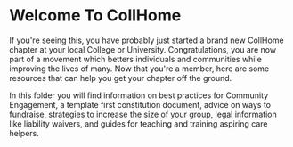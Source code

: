 # Welcome To CollHome

If you're seeing this, you have probably just started a brand new CollHome chapter at your local College or University. Congratulations, you are now part of a movement which betters individuals and communities while improving the lives of many. Now that you're a member, here are some resources that can help you get your chapter off the ground.

In this folder you will find information on best practices for Community Engagement, a template first constitution document, advice on ways to fundraise, strategies to increase the size of your group, legal information like liability waivers, and guides for teaching and training aspiring care helpers. 




